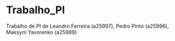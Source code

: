 # Trabalho_PI
 Trabalho de PI de Leandro Ferreira (a25997), Pedro Pinto (a25996), Maksym Yavorenko (a25989)
